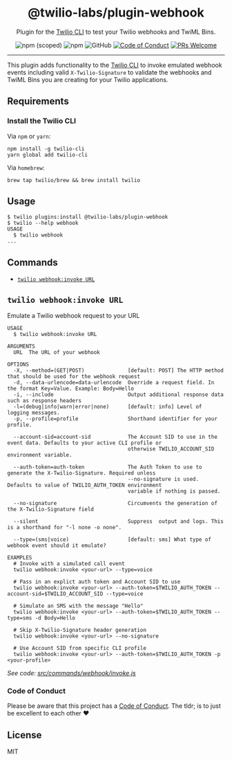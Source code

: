 <h1 align="center">@twilio-labs/plugin-webhook</h1>
<p align="center">Plugin for the <a href="https://github.com/twilio/twilio-cli">Twilio CLI</a> to test your Twilio webhooks and TwiML Bins.</p>
<p align="center">
<img alt="npm (scoped)" src="https://img.shields.io/npm/v/@twilio-labs/plugin-webhook.svg?style=flat-square"> <img alt="npm" src="https://img.shields.io/npm/dt/@twilio-labs/plugin-webhook.svg?style=flat-square"> <img alt="GitHub" src="https://img.shields.io/github/license/twilio-labs/plugin-serverless.svg?style=flat-square"> <a href="https://github.com/twilio-labs/.github/blob/main/CODE_OF_CONDUCT.md"><img alt="Code of Conduct" src="https://img.shields.io/badge/%F0%9F%92%96-Code%20of%20Conduct-blueviolet.svg?style=flat-square"></a> <a href="http://makeapullrequest.com"><img src="https://img.shields.io/badge/PRs-welcome-brightgreen.svg?style=flat-square" alt="PRs Welcome" /></a>
<hr>

This plugin adds functionality to the [Twilio CLI](https://github.com/twilio/twilio-cli) to invoke emulated webhook events including valid `X-Twilio-Signature` to validate the webhooks and TwiML Bins you are creating for your Twilio applications.

<!-- toc -->

<!-- tocstop -->

## Requirements

### Install the Twilio CLI

Via `npm` or `yarn`:

```sh-session
npm install -g twilio-cli
yarn global add twilio-cli
```

Via `homebrew`:

```sh-session
brew tap twilio/brew && brew install twilio
```

## Usage

```sh-session
$ twilio plugins:install @twilio-labs/plugin-webhook
$ twilio --help webhook
USAGE
  $ twilio webhook
...
```

## Commands

<!-- commands -->
* [`twilio webhook:invoke URL`](#twilio-webhookinvoke-url)

## `twilio webhook:invoke URL`

Emulate a Twilio webhook request to your URL

```
USAGE
  $ twilio webhook:invoke URL

ARGUMENTS
  URL  The URL of your webhook

OPTIONS
  -X, --method=(GET|POST)              [default: POST] The HTTP method that should be used for the webhook request
  -d, --data-urlencode=data-urlencode  Override a request field. In the format Key=Value. Example: Body=Hello
  -i, --include                        Output additional response data such as response headers
  -l=(debug|info|warn|error|none)      [default: info] Level of logging messages.
  -p, --profile=profile                Shorthand identifier for your profile.

  --account-sid=account-sid            The Account SID to use in the event data. Defaults to your active CLI profile or
                                       otherwise TWILIO_ACCOUNT_SID environment variable.

  --auth-token=auth-token              The Auth Token to use to generate the X-Twilio-Signature. Required unless
                                       --no-signature is used. Defaults to value of TWILIO_AUTH_TOKEN environment
                                       variable if nothing is passed.

  --no-signature                       Circumvents the generation of the X-Twilio-Signature field

  --silent                             Suppress  output and logs. This is a shorthand for "-l none -o none".

  --type=(sms|voice)                   [default: sms] What type of webhook event should it emulate?

EXAMPLES
  # Invoke with a simulated call event
  twilio webhook:invoke <your-url> --type=voice

  # Pass in an explict auth token and Account SID to use
  twilio webhook:invoke <your-url> --auth-token=$TWILIO_AUTH_TOKEN --account-sid=$TWILIO_ACCOUNT_SID --type=voice

  # Simulate an SMS with the message "Hello"
  twilio webhook:invoke <your-url> --auth-token=$TWILIO_AUTH_TOKEN --type=sms -d Body=Hello

  # Skip X-Twilio-Signature header generation
  twilio webhook:invoke <your-url> --no-signature

  # Use Account SID from specific CLI profile
  twilio webhook:invoke <your-url> --auth-token=$TWILIO_AUTH_TOKEN -p <your-profile>
```

_See code: [src/commands/webhook/invoke.js](https://github.com/twilio-labs/plugin-webhook/blob/v0.1.0/src/commands/webhook/invoke.js)_
<!-- commandsstop -->

### Code of Conduct

Please be aware that this project has a [Code of Conduct](https://github.com/twilio-labs/.github/blob/main/CODE_OF_CONDUCT.md). The tldr; is to just be excellent to each other ❤️

## License

MIT
